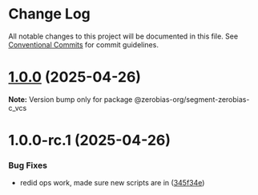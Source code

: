 # Change Log

All notable changes to this project will be documented in this file.
See [Conventional Commits](https://conventionalcommits.org) for commit guidelines.

# [1.0.0](https://github.com/zerobias-org/segment/compare/@zerobias-org/segment-zerobias-c_vcs@1.0.0-rc.1...@zerobias-org/segment-zerobias-c_vcs@1.0.0) (2025-04-26)

**Note:** Version bump only for package @zerobias-org/segment-zerobias-c_vcs





# 1.0.0-rc.1 (2025-04-26)


### Bug Fixes

* redid ops work, made sure new scripts are in ([345f34e](https://github.com/zerobias-org/segment/commit/345f34ec926029dc141943b3e321676adb4a2888))
